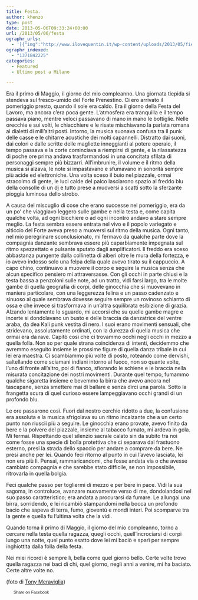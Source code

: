 ```yaml
---
title: Festa.
author: khenzo
type: post
date: 2013-05-06T09:33:24+00:00
url: /2013/05/06/festa
ographr_urls:
  - '[{"img":"http://www.ilovequentin.it/wp-content/uploads/2013/05/fiesta-300x227.jpg"}]'
ographr_indexed:
  - "1371842225"
categories:
  - Featured
  - Ultimo post a Milano

---
```

Era il primo di Maggio, il giorno del mio compleanno. Una giornata tiepida si stendeva sul fresco-umido del Forte Prenestino. Ci ero arrivato il pomeriggio presto, quando il sole era caldo. Era il giorno della Festa del Lavoro, ma ancora c&#8217;era poca gente. L&#8217;atmosfera era tranquilla e il tempo passava piano, mentre veloci passavano di mano in mano le bottiglie. Nelle orecchie e sui volti, le chiacchiere e le risate mischiavano la parlata romana ai dialetti di mill&#8217;altri posti. Intorno, la musica suonava confusa tra il punk delle casse e le chitarre acustiche dei molti capannelli. Distratto dai suoni, dai colori e dalle scritte delle magliette inneggianti al potere operaio, il tempo passava e la corte cominciava a riempirsi di gente, e la rilassatezza di poche ore prima andava trasformandosi in una concitata sfilata di personaggi sempre più bizzarri. All’imbrunire, il volume e il ritmo della musica si alzava, le note si impastavano e sfumavano in sonorità sempre più acide ed elettroniche. Una volta sceso il buio nel piazzale, ormai stracolmo di gente, le luci calde del palco lasciarono spazio al freddo blu della consolle di un dj e tutto prese a muoversi a scatti sotto la sferzante pioggia luminosa dello strobo.

A causa del miscuglio di cose che erano successe nel pomeriggio, era da un po’ che viaggiavo leggero sulle gambe e nella testa e, come capita qualche volta, ad ogni bicchiere o ad ogni incontro andavo a stare sempre meglio. La festa sembra essere entrata nel vivo e il popolo variegato e alticcio del Forte aveva preso a muoversi sul ritmo della musica. Ogni tanto, nel mio peregrinare sconclusionato, mi fermavo da qualche parte dove la compagnia danzante sembrava essere più caparbiamente impegnata sul ritmo spezzettato e pulsante sputato dagli amplificatori. Il freddo era sceso abbastanza pungente dalla collinetta di alberi oltre le mura della fortezza, e io avevo indosso solo una felpa della quale avevo tirato su il cappuccio. A capo chino, continuavo a muovere il corpo e seguire la musica senza che alcun specifico pensiero mi attraversasse. Con gli occhi in parte chiusi e la testa bassa a penzoloni sulle note, ad un tratto, vidi farsi largo, tra le molte gambe di quella geografia di corpi, delle ginocchia che si muovevano in maniera particolare, con una leggerezza felina e un passo cadenzato e sinuoso al quale sembrava dovesse seguire sempre un rovinoso schianto di ossa e che invece si trasformava in un’altra squilibrata esibizione di grazia. Alzando lentamente lo sguardo, mi accorsi che su quelle gambe magre e incerte si dondolavano un busto e delle braccia da danzatrice del ventre araba, da dea Kali punk vestita di nero. I suoi erano movimenti sensuali, che stridevano, assolutamente ordinati, con la durezza di quella musica che ormai era da rave. Capitò così che ci trovammo occhi negli occhi in mezzo a quella folla. Non so per quale strana coincidenza di intenti, decidemmo che avremmo eseguito insieme le prossime figure di quella danza tribale in cui lei era maestra. Ci scambiammo più volte di posto, roteando come dervishi, saltellando come sciamani indiani intorno al fuoco, non so quante volte, l’uno di fronte all’altro, poi di fianco, sfiorando le schiene e le braccia nella misurata concitazione dei nostri movimenti. Durante quel tempo, fumammo qualche sigaretta insieme e bevemmo la birra che avevo ancora nel tascapane, senza smettere mai di ballare e senza dirci una parola. Sotto la frangetta scura di quel curioso essere lampeggiavano occhi grandi di un profondo blu.

Le ore passarono così. Fuori dal nostro cerchio ridotto a due, la confusione era assoluta e la musica sfrigolava su un ritmo incalzante che a un certo punto non riuscii più a seguire. Le ginocchia erano provate, avevo finito da bere e la polvere del piazzale, insieme al tabacco fumato, mi ardeva in gola. Mi fermai. Rispettando quel silenzio sacrale calato sin da subito tra noi come fosse una specie di bolla protettiva che ci separava dal frastuono esterno, presi la strada dello spaccio per andare a comprare da bere. Ne presi anche per lei. Quando feci ritorno al punto in cui l’avevo lasciata, lei non era più lì. Pensai, rammaricandomi, che fosse andata via o che avesse cambiato compagnia e che sarebbe stato difficile, se non impossibile, ritrovarla in quella bolgia.
  
Feci qualche passo per togliermi di mezzo e per bere in pace. Vidi la sua sagoma, in controluce, avanzare nuovamente verso di me, dondolandosi nel suo passo caratteristico; era andata a procurarsi da fumare. Le allungai una birra, sorridendo, e lei ricambiò stampandomi nella bocca un profondo bacio che sapeva di terra, fumo, gioventù e mondi interi. Poi scomparve tra la gente e quella fu l&#8217;ultima volta che la vidi.

Quando torna il primo di Maggio, il giorno del mio compleanno, torno a cercare nella testa quella ragazza, quegli occhi, quell&#8217;incrociarsi di corpi lungo una notte, quel punto esatto dove lei mi baciò e sparì per sempre inghiottita dalla folla della festa.
  
Nei miei ricordi è sempre lì, bella come quel giorno bello. Certe volte trovo quella ragazza nei baci di chi, quel giorno, negli anni a venire, mi ha baciato. Certe altre volte no.

(foto di <a href="http://www.flickr.com/photos/tonymeraviglia/5682825269/" target="_blank">Tony Meraviglia</a>)

<a href="http://www.facebook.com/share.php?u=http%3A%2F%2Fwww.ilovequentin.it%2F2013%2F05%2F06%2Ffesta&t=Festa." id="facebook_share_both_1813" style="font-size:11px; line-height:13px; font-family:'lucida grande',tahoma,verdana,arial,sans-serif; text-decoration:none; padding:2px 0 0 20px; height:16px; background:url(http://b.static.ak.fbcdn.net/images/share/facebook_share_icon.gif) no-repeat top left;">Share on Facebook</a>